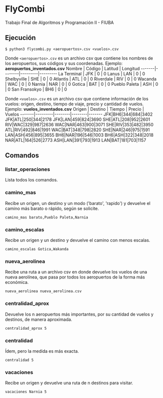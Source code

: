 # FlyCombi
Trabajo Final de Algoritmos y Programación II - FIUBA

## Ejecución

```
$ python3 flycombi.py <aeropuertos>.csv <vuelos>.csv
```
Donde ```<aeropuertos>.csv``` es un archivo csv que contiene los nombres de los aeropuertos, sus códigos y sus coordenadas.
Ejemplo: **aeropuertos_inventados.csv**
Nombre | Código | Latitud | Longitud
-------|--------|---------|---------
La Terminal	| JFK	| 0	| 0
Lanus	| LAN	| 0	| 0
Shelbyville	| SHE	| 0	| 0
Atlantis | ATL | 0 | 0
Riverdale	| RIV	| 0	| 0
Wacanda	| WAC	| 0	| 0
Narnia | NAR | 0 | 0
Gotica | BAT | 0 | 0
Pueblo Paleta | ASH	| 0	| 0
San Fransokyo	| BH6	| 0	| 0

Donde ```<vuelos>.csv``` es un archivo csv que contiene información de los vuelos: origen, destino, tiempo de viaje, precio y cantidad de vuelos.
Ejemplo: **vuelos_inventados.csv**
Origen | Destino | Tiempo | Precio | Vuelos
-------|---------|--------|--------|-------
JFK|BH6|344|684|3402
JFK|ATL|250|344|2178
JFK|LAN|459|824|3690
SHE|ATL|208|952|2601
RIV|WAC|329|987|2636
WAC|NAR|463|900|3071
SHE|RIV|353|482|3950
ATL|RIV|492|846|1991
WAC|BAT|348|798|2820
SHE|NAR|246|975|1591
LAN|ASH|456|895|3655
BH6|NAR|196|546|1003
BH6|ASH|322|348|2018
NAR|ATL|164|526|2773
ASH|LAN|391|793|1913
LAN|BAT|181|703|1157

## Comandos

### listar_operaciones
Lista todos los comandos.

### camino_mas
Recibe un origen, un destino y un modo ('barato', 'rapido') y devuelve el camino más barato o rápido, según se solicite.
```
camino_mas barato,Pueblo Paleta,Narnia
```

### camino_escalas
Recibe un origen y un destino y devuelve el camino con menos escalas.
```
camino_escalas Gotica,Wakanda
```

### nueva_aerolinea
Recibe una ruta a un archivo csv en donde devuelve los vuelos de una nueva aerolínea, que pasa por todos los aeropuertos de la forma más económica.
```
nueva_aerolinea nueva_aerolinea.csv
```

### centralidad_aprox
Devuelve los n aeropuertos más importantes, por su cantidad de vuelos y  destinos, de manera aproximada.
```
centralidad_aprox 5
```

### centralidad
Ídem, pero la medida es más exacta.
```
centralidad 5
```

### vacaciones 
Recibe un origen y devuelve una ruta de n destinos para visitar.
```
vacaciones Narnia 5
```
